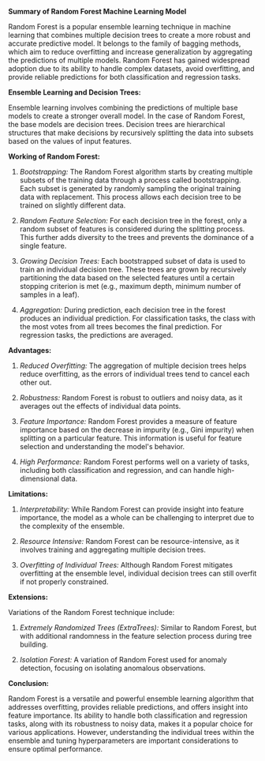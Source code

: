 **Summary of Random Forest Machine Learning Model**

Random Forest is a popular ensemble learning technique in machine learning that combines multiple decision trees to create a more robust and accurate predictive model. It belongs to the family of bagging methods, which aim to reduce overfitting and increase generalization by aggregating the predictions of multiple models. Random Forest has gained widespread adoption due to its ability to handle complex datasets, avoid overfitting, and provide reliable predictions for both classification and regression tasks.

**Ensemble Learning and Decision Trees:**

Ensemble learning involves combining the predictions of multiple base models to create a stronger overall model. In the case of Random Forest, the base models are decision trees. Decision trees are hierarchical structures that make decisions by recursively splitting the data into subsets based on the values of input features.

**Working of Random Forest:**

1. *Bootstrapping:* The Random Forest algorithm starts by creating multiple subsets of the training data through a process called bootstrapping. Each subset is generated by randomly sampling the original training data with replacement. This process allows each decision tree to be trained on slightly different data.

2. *Random Feature Selection:* For each decision tree in the forest, only a random subset of features is considered during the splitting process. This further adds diversity to the trees and prevents the dominance of a single feature.

3. *Growing Decision Trees:* Each bootstrapped subset of data is used to train an individual decision tree. These trees are grown by recursively partitioning the data based on the selected features until a certain stopping criterion is met (e.g., maximum depth, minimum number of samples in a leaf).

4. *Aggregation:* During prediction, each decision tree in the forest produces an individual prediction. For classification tasks, the class with the most votes from all trees becomes the final prediction. For regression tasks, the predictions are averaged.

**Advantages:**

1. *Reduced Overfitting:* The aggregation of multiple decision trees helps reduce overfitting, as the errors of individual trees tend to cancel each other out.

2. *Robustness:* Random Forest is robust to outliers and noisy data, as it averages out the effects of individual data points.

3. *Feature Importance:* Random Forest provides a measure of feature importance based on the decrease in impurity (e.g., Gini impurity) when splitting on a particular feature. This information is useful for feature selection and understanding the model's behavior.

4. *High Performance:* Random Forest performs well on a variety of tasks, including both classification and regression, and can handle high-dimensional data.

**Limitations:**

1. *Interpretability:* While Random Forest can provide insight into feature importance, the model as a whole can be challenging to interpret due to the complexity of the ensemble.

2. *Resource Intensive:* Random Forest can be resource-intensive, as it involves training and aggregating multiple decision trees.

3. *Overfitting of Individual Trees:* Although Random Forest mitigates overfitting at the ensemble level, individual decision trees can still overfit if not properly constrained.

**Extensions:**

Variations of the Random Forest technique include:

1. *Extremely Randomized Trees (ExtraTrees):* Similar to Random Forest, but with additional randomness in the feature selection process during tree building.

2. *Isolation Forest:* A variation of Random Forest used for anomaly detection, focusing on isolating anomalous observations.

**Conclusion:**

Random Forest is a versatile and powerful ensemble learning algorithm that addresses overfitting, provides reliable predictions, and offers insight into feature importance. Its ability to handle both classification and regression tasks, along with its robustness to noisy data, makes it a popular choice for various applications. However, understanding the individual trees within the ensemble and tuning hyperparameters are important considerations to ensure optimal performance.